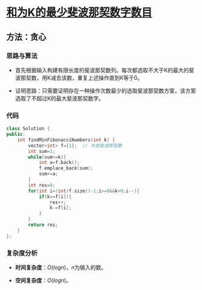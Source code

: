 # [和为K的最少斐波那契数字数目](https://leetcode-cn.com/problems/find-the-minimum-number-of-fibonacci-numbers-whose-sum-is-k/)

## 方法：贪心

### 思路与算法

- 首先根据输入构建有限长度的斐波那契数列。每次都选取不大于K的最大的斐波那契数，用K减去该数，重复上述操作直到K等于0。

- 证明思路：只需要证明存在一种操作次数最少的选取斐波那契数方案，该方案选取了不超过K的最大斐波那契数字。

### 代码

```c++
class Solution {
public:
    int findMinFibonacciNumbers(int k) {
        vector<int> f={1};  // 存放斐波那契数
        int sum=1;
        while(sum<=k){
            int a=f.back();
            f.emplace_back(sum);
            sum+=a;
        }
        int res=0;
        for(int i=(int)f.size()-1;i>=0&&k>0;i--){
            if(k>=f[i]){
                res++;
                k-=f[i];
            }
        }
        return res;
    }
};
```

### 复杂度分析

- **时间复杂度**：$O(logn)$，$n$为输入的数。

- **空间复杂度**：$O(logn)$。

